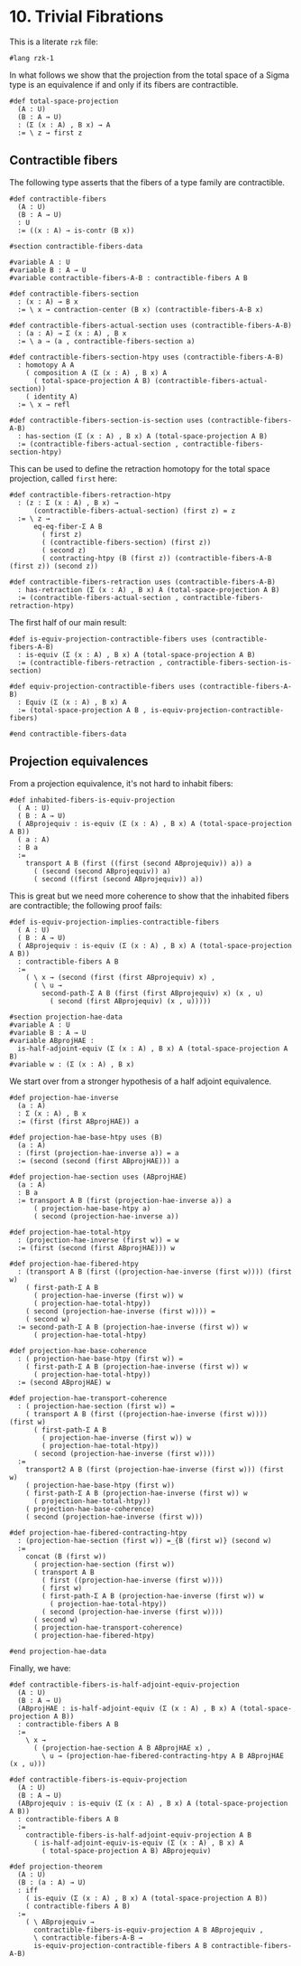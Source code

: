 # 10. Trivial Fibrations

This is a literate `rzk` file:

```rzk
#lang rzk-1
```

In what follows we show that the projection from the total space of a Sigma type
is an equivalence if and only if its fibers are contractible.

```rzk
#def total-space-projection
  (A : U)
  (B : A → U)
  : (Σ (x : A) , B x) → A
  := \ z → first z
```

## Contractible fibers

The following type asserts that the fibers of a type family are contractible.

```rzk
#def contractible-fibers
  (A : U)
  (B : A → U)
  : U
  := ((x : A) → is-contr (B x))

#section contractible-fibers-data

#variable A : U
#variable B : A → U
#variable contractible-fibers-A-B : contractible-fibers A B
```

```rzk title="The center of contraction in contractible fibers"
#def contractible-fibers-section
  : (x : A) → B x
  := \ x → contraction-center (B x) (contractible-fibers-A-B x)
```

```rzk title="The section of the total space projection built from the contraction centers"
#def contractible-fibers-actual-section uses (contractible-fibers-A-B)
  : (a : A) → Σ (x : A) , B x
  := \ a → (a , contractible-fibers-section a)

#def contractible-fibers-section-htpy uses (contractible-fibers-A-B)
  : homotopy A A
    ( composition A (Σ (x : A) , B x) A
      ( total-space-projection A B) (contractible-fibers-actual-section))
    ( identity A)
  := \ x → refl

#def contractible-fibers-section-is-section uses (contractible-fibers-A-B)
  : has-section (Σ (x : A) , B x) A (total-space-projection A B)
  := (contractible-fibers-actual-section , contractible-fibers-section-htpy)
```

This can be used to define the retraction homotopy for the total space
projection, called `first` here:

```rzk
#def contractible-fibers-retraction-htpy
  : (z : Σ (x : A) , B x) →
      (contractible-fibers-actual-section) (first z) = z
  := \ z →
      eq-eq-fiber-Σ A B
        ( first z)
        ( (contractible-fibers-section) (first z))
        ( second z)
        ( contracting-htpy (B (first z)) (contractible-fibers-A-B (first z)) (second z))

#def contractible-fibers-retraction uses (contractible-fibers-A-B)
  : has-retraction (Σ (x : A) , B x) A (total-space-projection A B)
  := (contractible-fibers-actual-section , contractible-fibers-retraction-htpy)
```

The first half of our main result:

```rzk
#def is-equiv-projection-contractible-fibers uses (contractible-fibers-A-B)
  : is-equiv (Σ (x : A) , B x) A (total-space-projection A B)
  := (contractible-fibers-retraction , contractible-fibers-section-is-section)

#def equiv-projection-contractible-fibers uses (contractible-fibers-A-B)
  : Equiv (Σ (x : A) , B x) A
  := (total-space-projection A B , is-equiv-projection-contractible-fibers)

#end contractible-fibers-data
```

## Projection equivalences

From a projection equivalence, it's not hard to inhabit fibers:

```rzk
#def inhabited-fibers-is-equiv-projection
  ( A : U)
  ( B : A → U)
  ( ABprojequiv : is-equiv (Σ (x : A) , B x) A (total-space-projection A B))
  ( a : A)
  : B a
  :=
    transport A B (first ((first (second ABprojequiv)) a)) a
      ( (second (second ABprojequiv)) a)
      ( second ((first (second ABprojequiv)) a))
```

This is great but we need more coherence to show that the inhabited fibers are
contractible; the following proof fails:

```text
#def is-equiv-projection-implies-contractible-fibers
  ( A : U)
  ( B : A → U)
  ( ABprojequiv : is-equiv (Σ (x : A) , B x) A (total-space-projection A B))
  : contractible-fibers A B
  :=
    ( \ x → (second (first (first ABprojequiv) x) ,
      ( \ u →
        second-path-Σ A B (first (first ABprojequiv) x) (x , u)
          ( second (first ABprojequiv) (x , u)))))
```

```rzk
#section projection-hae-data
#variable A : U
#variable B : A → U
#variable ABprojHAE :
  is-half-adjoint-equiv (Σ (x : A) , B x) A (total-space-projection A B)
#variable w : (Σ (x : A) , B x)
```

We start over from a stronger hypothesis of a half adjoint equivalence.

```rzk
#def projection-hae-inverse
  (a : A)
  : Σ (x : A) , B x
  := (first (first ABprojHAE)) a

#def projection-hae-base-htpy uses (B)
  (a : A)
  : (first (projection-hae-inverse a)) = a
  := (second (second (first ABprojHAE))) a

#def projection-hae-section uses (ABprojHAE)
  (a : A)
  : B a
  := transport A B (first (projection-hae-inverse a)) a
      ( projection-hae-base-htpy a)
      ( second (projection-hae-inverse a))

#def projection-hae-total-htpy
  : (projection-hae-inverse (first w)) = w
  := (first (second (first ABprojHAE))) w

#def projection-hae-fibered-htpy
  : (transport A B (first ((projection-hae-inverse (first w)))) (first w)
    ( first-path-Σ A B
      ( projection-hae-inverse (first w)) w
      ( projection-hae-total-htpy))
    ( second (projection-hae-inverse (first w)))) =
    ( second w)
  := second-path-Σ A B (projection-hae-inverse (first w)) w
      ( projection-hae-total-htpy)

#def projection-hae-base-coherence
  : ( projection-hae-base-htpy (first w)) =
    ( first-path-Σ A B (projection-hae-inverse (first w)) w
      ( projection-hae-total-htpy))
  := (second ABprojHAE) w

#def projection-hae-transport-coherence
  : ( projection-hae-section (first w)) =
    ( transport A B (first ((projection-hae-inverse (first w)))) (first w)
      ( first-path-Σ A B
        ( projection-hae-inverse (first w)) w
        ( projection-hae-total-htpy))
      ( second (projection-hae-inverse (first w))))
  :=
    transport2 A B (first (projection-hae-inverse (first w))) (first w)
    ( projection-hae-base-htpy (first w))
    ( first-path-Σ A B (projection-hae-inverse (first w)) w
      ( projection-hae-total-htpy))
    ( projection-hae-base-coherence)
    ( second (projection-hae-inverse (first w)))

#def projection-hae-fibered-contracting-htpy
  : (projection-hae-section (first w)) =_{B (first w)} (second w)
  :=
    concat (B (first w))
      ( projection-hae-section (first w))
      ( transport A B
        ( first ((projection-hae-inverse (first w))))
        ( first w)
        ( first-path-Σ A B (projection-hae-inverse (first w)) w
          ( projection-hae-total-htpy))
        ( second (projection-hae-inverse (first w))))
      ( second w)
      ( projection-hae-transport-coherence)
      ( projection-hae-fibered-htpy)

#end projection-hae-data
```

Finally, we have:

```rzk
#def contractible-fibers-is-half-adjoint-equiv-projection
  (A : U)
  (B : A → U)
  (ABprojHAE : is-half-adjoint-equiv (Σ (x : A) , B x) A (total-space-projection A B))
  : contractible-fibers A B
  :=
    \ x →
      ( (projection-hae-section A B ABprojHAE x) ,
        \ u → (projection-hae-fibered-contracting-htpy A B ABprojHAE (x , u)))
```

```rzk title="The converse to our first result"
#def contractible-fibers-is-equiv-projection
  (A : U)
  (B : A → U)
  (ABprojequiv : is-equiv (Σ (x : A) , B x) A (total-space-projection A B))
  : contractible-fibers A B
  :=
    contractible-fibers-is-half-adjoint-equiv-projection A B
      ( is-half-adjoint-equiv-is-equiv (Σ (x : A) , B x) A
        ( total-space-projection A B) ABprojequiv)
```

```rzk title="The main theorem"
#def projection-theorem
  (A : U)
  (B : (a : A) → U)
  : iff
    ( is-equiv (Σ (x : A) , B x) A (total-space-projection A B))
    ( contractible-fibers A B)
  :=
    ( \ ABprojequiv →
      contractible-fibers-is-equiv-projection A B ABprojequiv ,
      \ contractible-fibers-A-B →
      is-equiv-projection-contractible-fibers A B contractible-fibers-A-B)
```
